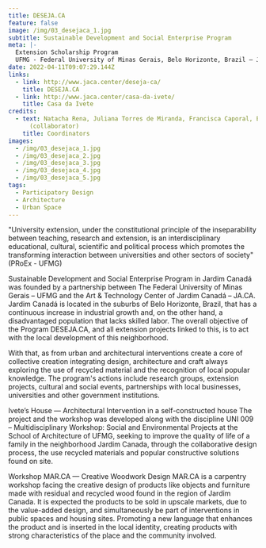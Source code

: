 ```yaml
---
title: DESEJA.CA
feature: false
image: /img/03_desejaca_1.jpg
subtitle: Sustainable Development and Social Enterprise Program
meta: |-
  Extension Scholarship Program
  UFMG - Federal University of Minas Gerais, Belo Horizonte, Brazil – July 2012
date: 2022-04-11T09:07:29.144Z
links:
  - link: http://www.jaca.center/deseja-ca/
    title: DESEJA.CA
  - link: http://www.jaca.center/casa-da-ivete/
    title: Casa da Ivete
credits:
  - text: Natacha Rena, Juliana Torres de Miranda, Francisca Caporal, Edgar Mazo
      (collaborator)
    title: Coordinators
images:
  - /img/03_desejaca_1.jpg
  - /img/03_desejaca_2.jpg
  - /img/03_desejaca_3.jpg
  - /img/03_desejaca_4.jpg
  - /img/03_desejaca_5.jpg
tags:
  - Participatory Design
  - Architecture
  - Urban Space
---
```

"University extension, under the constitutional principle of the inseparability between teaching, research and extension, is an interdisciplinary educational, cultural, scientific and political process which promotes the transforming interaction between universities and other sectors of society" (PRoEx - UFMG)

Sustainable Development and Social Enterprise Program in Jardim Canadá was founded by a partnership between The Federal University of Minas Gerais – UFMG and the Art & Technology Center of Jardim Canadá – JA.CA. Jardim Canadá is located in the suburbs of Belo Horizonte, Brazil, that has a continuous increase in industrial growth and, on the other hand, a disadvantaged population that lacks skilled labor. The overall objective of the Program DESEJA.CA, and all extension projects linked to this, is to act with the local development of this neighborhood.

With that, as from urban and architectural interventions create a core of collective creation integrating design, architecture and craft always exploring the use of recycled material and the recognition of local popular knowledge. The program's actions include research groups, extension projects, cultural and social events, partnerships with local businesses, universities and other government institutions.

Ivete’s House — Architectural Intervention in a self-constructed house
The project and the workshop was developed along with the discipline UNI 009 – Multidisciplinary Workshop: Social and Environmental Projects at the School of Architecture of UFMG, seeking to improve the quality of life of a family in the neighborhood Jardim Canada, through the collaborative design process, the use recycled materials and popular constructive solutions found on site.

Workshop MAR.CA — Creative Woodwork Design
MAR.CA is a carpentry workshop facing the creative design of products like objects and furniture made with residual and recycled wood found in the region of Jardim Canada. It is expected the products to be sold in upscale markets, due to the value-added design, and simultaneously be part of interventions in public spaces and housing sites. Promoting a new language that enhances the product and is inserted in the local identity, creating products with strong characteristics of the place and the community involved.